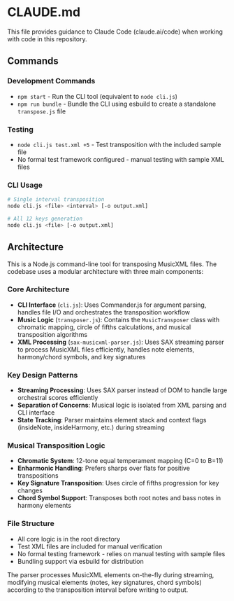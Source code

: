 # CLAUDE.md

This file provides guidance to Claude Code (claude.ai/code) when working with code in this repository.

## Commands

### Development Commands
- `npm start` - Run the CLI tool (equivalent to `node cli.js`)
- `npm run bundle` - Bundle the CLI using esbuild to create a standalone `transpose.js` file

### Testing
- `node cli.js test.xml +5` - Test transposition with the included sample file
- No formal test framework configured - manual testing with sample XML files

### CLI Usage
```bash
# Single interval transposition
node cli.js <file> <interval> [-o output.xml]

# All 12 keys generation  
node cli.js <file> [-o output.xml]
```

## Architecture

This is a Node.js command-line tool for transposing MusicXML files. The codebase uses a modular architecture with three main components:

### Core Architecture
- **CLI Interface** (`cli.js`): Uses Commander.js for argument parsing, handles file I/O and orchestrates the transposition workflow
- **Music Logic** (`transposer.js`): Contains the `MusicTransposer` class with chromatic mapping, circle of fifths calculations, and musical transposition algorithms  
- **XML Processing** (`sax-musicxml-parser.js`): Uses SAX streaming parser to process MusicXML files efficiently, handles note elements, harmony/chord symbols, and key signatures

### Key Design Patterns
- **Streaming Processing**: Uses SAX parser instead of DOM to handle large orchestral scores efficiently
- **Separation of Concerns**: Musical logic is isolated from XML parsing and CLI interface
- **State Tracking**: Parser maintains element stack and context flags (insideNote, insideHarmony, etc.) during streaming

### Musical Transposition Logic
- **Chromatic System**: 12-tone equal temperament mapping (C=0 to B=11)
- **Enharmonic Handling**: Prefers sharps over flats for positive transpositions
- **Key Signature Transposition**: Uses circle of fifths progression for key changes
- **Chord Symbol Support**: Transposes both root notes and bass notes in harmony elements

### File Structure
- All core logic is in the root directory
- Test XML files are included for manual verification
- No formal testing framework - relies on manual testing with sample files
- Bundling support via esbuild for distribution

The parser processes MusicXML elements on-the-fly during streaming, modifying musical elements (notes, key signatures, chord symbols) according to the transposition interval before writing to output.